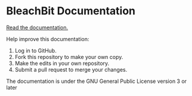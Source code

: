 # BleachBit Documentation

[Read the documentation.](https://docs.bleachbit.org/)

Help improve this documentation:

1. Log in to GitHub.
2. Fork this repository to make your own copy.
3. Make the edits in your own repository.
4. Submit a pull request to merge your changes.

The documentation is under the GNU General Public License version 3 or later
